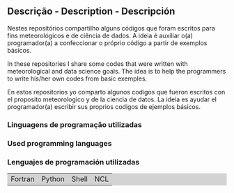 ## Descrição - Description - Descripción
Nestes repositórios compartilho alguns códigos que foram escritos para fins meteorológicos e de ciência de dados. A ideia é auxiliar o(a) programador(a) a confeccionar o próprio código a partir de exemplos básicos. 

In these repositories I share some codes that were written with meteorological and data science goals. The idea is to help the programmers to write his/her own codes from basic exemples.

En estos repositorios yo comparto algunos codigos que fueron escritos con el proposito meteorologico y de la ciencia de datos. La ideia es ayudar el programador(a) escribir sus proprios codigos de ejemplos básicos.

### Linguagens de programação utilizadas
### Used programming languages
### Lenguajes de programación utilizadas

<table bgcolor="LIGHTGREY">
 <tr>
  <td>Fortran</td>
  <td>Python</td>
  <td>Shell</td>
  <td>NCL</td>
 </tr> 
</table>
